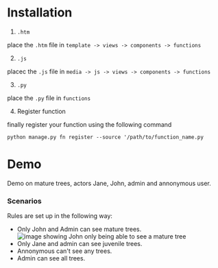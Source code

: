 # Installation

1. `.htm` 

place the `.htm` file in `template -> views -> components -> functions`

2. `.js`

placec the `.js` file in `media -> js -> views -> components -> functions`

3. `.py`

place the `.py` file in `functions`

4. Register function

finally register your function using the following command

```
python manage.py fn register --source '/path/to/function_name.py
```

# Demo
Demo on mature trees, actors Jane, John, admin and annonymous user.

### Scenarios

Rules are set up in the following way:
- Only John and Admin can see mature trees.
![image showing John only being able to see a mature tree](https://github.com/KacperSzyf/arches_functions/blob/main/eamena/ringfencing_function/imags/john.png)
- Only Jane and admin can see juvenile trees.
- Annonymous can't see any trees.
- Admin can see all trees.
